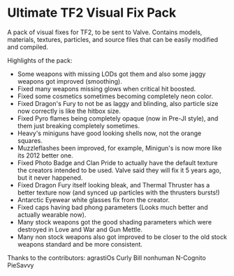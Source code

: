 # Ultimate TF2 Visual Fix Pack

A pack of visual fixes for TF2, to be sent to Valve.
Contains models, materials, textures, particles, and source files that can be easily modified and compiled.

Highlights of the pack:

* Some weapons with missing LODs got them and also some jaggy weapons got improved (smoothing).
* Fixed many weapons missing glows when critical hit boosted.
* Fixed some cosmetics sometimes becoming completely neon color.
* Fixed Dragon's Fury to not be as laggy and blinding, also particle size now correctly is like the hitbox size.
* Fixed Pyro flames being completely opaque (now in Pre-JI style), and them just breaking completely sometimes.
* Heavy's miniguns have good looking shells now, not the orange squares.
* Muzzleflashes been improved, for example, Minigun's is now more like its 2012 better one.
* Fixed Photo Badge and Clan Pride to actually have the default texture the creators intended to be used. Valve said they will fix it 5 years ago, but it never happened.
* Fixed Dragon Fury itself looking bleak, and Thermal Thruster has a better texture now (and synced up particles with the thrusters bursts!)
* Antarctic Eyewear white glasses fix from the creator.
* Fixed caps having bad phong parameters (Looks much better and actually wearable now).
* Many stock weapons got the good shading parameters which were destroyed in Love and War and Gun Mettle.
* Many non stock weapons also got improved to be closer to the old stock weapons standard and be more consistent.

Thanks to the contributors:
agrastiOs
Curly Bill
nonhuman
N-Cognito
PieSavvy

